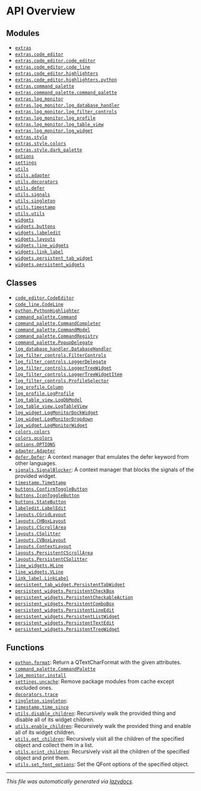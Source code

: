<!-- markdownlint-disable -->

# API Overview

## Modules

- [`extras`](./extras.md#module-extras)
- [`extras.code_editor`](./extras.code_editor.md#module-extrascode_editor)
- [`extras.code_editor.code_editor`](./extras.code_editor.code_editor.md#module-extrascode_editorcode_editor)
- [`extras.code_editor.code_line`](./extras.code_editor.code_line.md#module-extrascode_editorcode_line)
- [`extras.code_editor.highlighters`](./extras.code_editor.highlighters.md#module-extrascode_editorhighlighters)
- [`extras.code_editor.highlighters.python`](./extras.code_editor.highlighters.python.md#module-extrascode_editorhighlighterspython)
- [`extras.command_palette`](./extras.command_palette.md#module-extrascommand_palette)
- [`extras.command_palette.command_palette`](./extras.command_palette.command_palette.md#module-extrascommand_palettecommand_palette)
- [`extras.log_monitor`](./extras.log_monitor.md#module-extraslog_monitor)
- [`extras.log_monitor.log_database_handler`](./extras.log_monitor.log_database_handler.md#module-extraslog_monitorlog_database_handler)
- [`extras.log_monitor.log_filter_controls`](./extras.log_monitor.log_filter_controls.md#module-extraslog_monitorlog_filter_controls)
- [`extras.log_monitor.log_profile`](./extras.log_monitor.log_profile.md#module-extraslog_monitorlog_profile)
- [`extras.log_monitor.log_table_view`](./extras.log_monitor.log_table_view.md#module-extraslog_monitorlog_table_view)
- [`extras.log_monitor.log_widget`](./extras.log_monitor.log_widget.md#module-extraslog_monitorlog_widget)
- [`extras.style`](./extras.style.md#module-extrasstyle)
- [`extras.style.colors`](./extras.style.colors.md#module-extrasstylecolors)
- [`extras.style.dark_palette`](./extras.style.dark_palette.md#module-extrasstyledark_palette)
- [`options`](./options.md#module-options)
- [`settings`](./settings.md#module-settings)
- [`utils`](./utils.md#module-utils)
- [`utils.adapter`](./utils.adapter.md#module-utilsadapter)
- [`utils.decorators`](./utils.decorators.md#module-utilsdecorators)
- [`utils.defer`](./utils.defer.md#module-utilsdefer)
- [`utils.signals`](./utils.signals.md#module-utilssignals)
- [`utils.singleton`](./utils.singleton.md#module-utilssingleton)
- [`utils.timestamp`](./utils.timestamp.md#module-utilstimestamp)
- [`utils.utils`](./utils.utils.md#module-utilsutils)
- [`widgets`](./widgets.md#module-widgets)
- [`widgets.buttons`](./widgets.buttons.md#module-widgetsbuttons)
- [`widgets.labeledit`](./widgets.labeledit.md#module-widgetslabeledit)
- [`widgets.layouts`](./widgets.layouts.md#module-widgetslayouts)
- [`widgets.line_widgets`](./widgets.line_widgets.md#module-widgetsline_widgets)
- [`widgets.link_label`](./widgets.link_label.md#module-widgetslink_label)
- [`widgets.persistent_tab_widget`](./widgets.persistent_tab_widget.md#module-widgetspersistent_tab_widget)
- [`widgets.persistent_widgets`](./widgets.persistent_widgets.md#module-widgetspersistent_widgets)

## Classes

- [`code_editor.CodeEditor`](./extras.code_editor.code_editor.md#class-codeeditor)
- [`code_line.CodeLine`](./extras.code_editor.code_line.md#class-codeline)
- [`python.PythonHighlighter`](./extras.code_editor.highlighters.python.md#class-pythonhighlighter)
- [`command_palette.Command`](./extras.command_palette.command_palette.md#class-command)
- [`command_palette.CommandCompleter`](./extras.command_palette.command_palette.md#class-commandcompleter)
- [`command_palette.CommandModel`](./extras.command_palette.command_palette.md#class-commandmodel)
- [`command_palette.CommandRegistry`](./extras.command_palette.command_palette.md#class-commandregistry)
- [`command_palette.PopupDelegate`](./extras.command_palette.command_palette.md#class-popupdelegate)
- [`log_database_handler.DatabaseHandler`](./extras.log_monitor.log_database_handler.md#class-databasehandler)
- [`log_filter_controls.FilterControls`](./extras.log_monitor.log_filter_controls.md#class-filtercontrols)
- [`log_filter_controls.LoggerDelegate`](./extras.log_monitor.log_filter_controls.md#class-loggerdelegate)
- [`log_filter_controls.LoggerTreeWidget`](./extras.log_monitor.log_filter_controls.md#class-loggertreewidget)
- [`log_filter_controls.LoggerTreeWidgetItem`](./extras.log_monitor.log_filter_controls.md#class-loggertreewidgetitem)
- [`log_filter_controls.ProfileSelector`](./extras.log_monitor.log_filter_controls.md#class-profileselector)
- [`log_profile.Column`](./extras.log_monitor.log_profile.md#class-column)
- [`log_profile.LogProfile`](./extras.log_monitor.log_profile.md#class-logprofile)
- [`log_table_view.LogDbModel`](./extras.log_monitor.log_table_view.md#class-logdbmodel)
- [`log_table_view.LogTableView`](./extras.log_monitor.log_table_view.md#class-logtableview)
- [`log_widget.LogMonitorDockWidget`](./extras.log_monitor.log_widget.md#class-logmonitordockwidget)
- [`log_widget.LogMonitorDropdown`](./extras.log_monitor.log_widget.md#class-logmonitordropdown)
- [`log_widget.LogMonitorWidget`](./extras.log_monitor.log_widget.md#class-logmonitorwidget)
- [`colors.colors`](./extras.style.colors.md#class-colors)
- [`colors.qcolors`](./extras.style.colors.md#class-qcolors)
- [`options.OPTIONS`](./options.md#class-options)
- [`adapter.Adapter`](./utils.adapter.md#class-adapter)
- [`defer.Defer`](./utils.defer.md#class-defer): A context manager that emulates the defer keyword from other languages.
- [`signals.SignalBlocker`](./utils.signals.md#class-signalblocker): A context manager that blocks the signals of the provided widget.
- [`timestamp.TimeStamp`](./utils.timestamp.md#class-timestamp)
- [`buttons.ConfirmToggleButton`](./widgets.buttons.md#class-confirmtogglebutton)
- [`buttons.IconToggleButton`](./widgets.buttons.md#class-icontogglebutton)
- [`buttons.StateButton`](./widgets.buttons.md#class-statebutton)
- [`labeledit.LabelEdit`](./widgets.labeledit.md#class-labeledit)
- [`layouts.CGridLayout`](./widgets.layouts.md#class-cgridlayout)
- [`layouts.CHBoxLayout`](./widgets.layouts.md#class-chboxlayout)
- [`layouts.CScrollArea`](./widgets.layouts.md#class-cscrollarea)
- [`layouts.CSplitter`](./widgets.layouts.md#class-csplitter)
- [`layouts.CVBoxLayout`](./widgets.layouts.md#class-cvboxlayout)
- [`layouts.ContextLayout`](./widgets.layouts.md#class-contextlayout)
- [`layouts.PersistentCScrollArea`](./widgets.layouts.md#class-persistentcscrollarea)
- [`layouts.PersistentCSplitter`](./widgets.layouts.md#class-persistentcsplitter)
- [`line_widgets.HLine`](./widgets.line_widgets.md#class-hline)
- [`line_widgets.VLine`](./widgets.line_widgets.md#class-vline)
- [`link_label.LinkLabel`](./widgets.link_label.md#class-linklabel)
- [`persistent_tab_widget.PersistentTabWidget`](./widgets.persistent_tab_widget.md#class-persistenttabwidget)
- [`persistent_widgets.PersistentCheckBox`](./widgets.persistent_widgets.md#class-persistentcheckbox)
- [`persistent_widgets.PersistentCheckableAction`](./widgets.persistent_widgets.md#class-persistentcheckableaction)
- [`persistent_widgets.PersistentComboBox`](./widgets.persistent_widgets.md#class-persistentcombobox)
- [`persistent_widgets.PersistentLineEdit`](./widgets.persistent_widgets.md#class-persistentlineedit)
- [`persistent_widgets.PersistentListWidget`](./widgets.persistent_widgets.md#class-persistentlistwidget)
- [`persistent_widgets.PersistentTextEdit`](./widgets.persistent_widgets.md#class-persistenttextedit)
- [`persistent_widgets.PersistentTreeWidget`](./widgets.persistent_widgets.md#class-persistenttreewidget)

## Functions

- [`python.format`](./extras.code_editor.highlighters.python.md#function-format): Return a QTextCharFormat with the given attributes.
- [`command_palette.CommandPalette`](./extras.command_palette.command_palette.md#function-commandpalette)
- [`log_monitor.install`](./extras.log_monitor.md#function-install)
- [`settings.uncache`](./settings.md#function-uncache): Remove package modules from cache except excluded ones.
- [`decorators.trace`](./utils.decorators.md#function-trace)
- [`singleton.singleton`](./utils.singleton.md#function-singleton):     
- [`timestamp.time_since`](./utils.timestamp.md#function-time_since)
- [`utils.disable_children`](./utils.utils.md#function-disable_children): Recursively walk the provided thing and disable all of its widget children.
- [`utils.enable_children`](./utils.utils.md#function-enable_children): Recursively walk the provided thing and enable all of its widget children.
- [`utils.get_children`](./utils.utils.md#function-get_children): Recursively visit all the children of the specified object and collect them in a list.
- [`utils.print_children`](./utils.utils.md#function-print_children): Recursively visit all the children of the specified object and print them.
- [`utils.set_font_options`](./utils.utils.md#function-set_font_options): Set the QFont options of the specified object.


---

_This file was automatically generated via [lazydocs](https://github.com/ml-tooling/lazydocs)._
